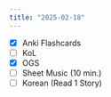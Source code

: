 ```yaml
---
title: "2025-02-18"
---
```


- [x] Anki Flashcards
- [ ] KoL
- [x] OGS
- [ ] Sheet Music (10 min.)
- [ ] Korean (Read 1 Story)